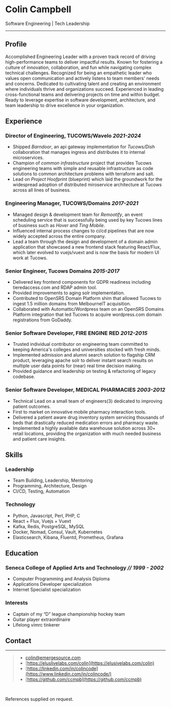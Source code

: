 # Colin Campbell
<!-- # Software Engineer -->
<!-- #### Toronto, CANADA -->
Software Engineering | Tech Leadership
<!-- ### Resume -->

--- 

## Profile

Accomplished Engineering Leader with a proven track record of driving high-performance teams to deliver impactful results. Known for fostering a culture of innovation, collaboration, and fun while navigating complex technical challenges. Recognized for being an empathetic leader who values open communication and actively listens to team members' needs and concerns. Dedicated to cultivating talent and creating an environment where individuals thrive and organizations succeed. Experienced in leading cross-functional teams and delivering projects on time and within budget. Ready to leverage expertise in software development, architecture, and team leadership to drive excellence in your organization.

## Experience
### Director of Engineering, TUCOWS/Wavelo _2021-2024_

* Shipped _Barndoor_, an api gateway implementation for _Tucows/Dish_
    collaboration that manages ingress and distributes it to internal microservices.
* Champion of _common infrastructure_ project that provides Tucows engineering
    teams with simple and reusable infrastructure as code solutions to 
    common architecture problems with terraform and salt.
* Lead on _Project Hoofprint_ (blueprint) which laid the groundwork for the 
    widespread adoption of distributed miroservice architecture 
    at Tucows across all lines of business.

### Engineering Manager, TUCOWS/Domains  _2017-2021_

* Managed design & development team for _Remootify_, an event scheduling
    service that is successfully being used by key Tucows lines of business
    such as _Hover_ and _Ting Mobile_.
* Influenced internal process changes to ci/cd pipelines that are now
    widely accepted across the entire company.
* Lead a team through the design and development of a domain admin
    application that showcased a new frontend stack featuring React/Flux, 
    which later evolved to vuejs/vuext and is now the basis for modern UI work at Tucows.

### Senior Engineer, Tucows Domains _2015-2017_

* Delivered key frontend components for GDPR readiness including tieredaccess.com
    and RDAP admin tool.
* Provided improvements to aging solr implementation.
* Contributed to OpenSRS Domain Platform shim that allowed Tucows to ingest 1.5
    million domains from MelbourneIT acquisition.
* Collaborated with Automattic/Wordpress team on an OpenSRS Domains Platform integration
    that led Tucows to acquire wordpress.com domain registrations from GoDaddy.

### Senior Software Developer, FIRE ENGINE RED _2012-2015_

* Trusted individual contributor on engineering team committed to keeping America's
    colleges and universities stocked with fresh minds.
* Implemented admission and alumni search solution to flagship CRM product,
    leveraging apache solr to deliver instant search results on multiple user data
    points for (near) real time decision making. 
* Provided guidance and leadership on testing & refactoring of legacy codebase.

### Senior Software Developer, MEDICAL PHARMACIES _2003-2012_

* Technical Lead on a small team of engineers(3) dedicated to improving patient
    outcomes.
* First to market on innovative mobile pharmacy interaction tools.
* Delivered a patient aware drug inventory system servicing thousands of beds that 
    drastically reduced medication errors and pharmacy waste.
* Implemented a highly available data warehouse solution across 30+ retail
    locations,  providing the organization with much needed business and patient
    care insights.

## Skills
### Leadership
* Team Building, Leadership, Mentoring
* Programming, Architecture, Design
* CI/CD, Testing, Automation

### Technology
* Python, Javascript, Perl, PHP, C
* React + Flux, Vuejs + Vuext
* Kafka, Redis, PostgreSQL, MySQL
* Docker, Nomad, Consul, Vault, Kubernetes
* Elasticsearch, Kibana, Fluentd, Prometheus, Grafana

## Education

### Seneca College of Applied Arts and Technology _// 1999 - 2002_
* Computer Programming and Analysis Diploma
* Applications Developer specialization
* Internet Specialist specialization

### Interests
* Captain of my “D” league championship hockey team
* Guitar player extraordinaire
* Lifelong vimrc tinkerer

## Contact

---

> * <i class="fas fa-envelope"></i> [colin@emergesource.com](mailto:colin@emergesource.com)
> * <i class="fas fa-desktop"></i> [https://eluslivelabs.com/colin](https://elusivelabs.com/colin)
> * <i class="fab fa-linkedin-in"></i> [https://linkedin.com/in/colincode](https://www.linkedin.com/in/colincode/)
> * <i class="fab fa-github"></i> [https://github.com/ccmpb](https://github.com/ccmpb)

<br/>

References supplied on request.
